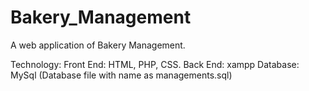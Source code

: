 # Bakery_Management
A web application of Bakery Management.

Technology:
Front End: HTML, PHP, CSS. 
Back End: xampp
Database: MySql (Database file with name as managements.sql) 
